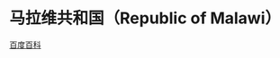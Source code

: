 # 马拉维共和国（Republic of Malawi）

[百度百科](https://baike.baidu.com/item/%E9%A9%AC%E6%8B%89%E7%BB%B4%E5%85%B1%E5%92%8C%E5%9B%BD/1104106)